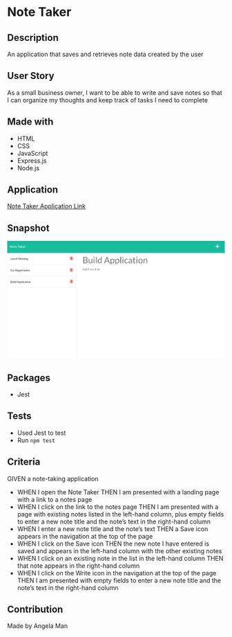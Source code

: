 # Note Taker

## Description
An application that saves and retrieves note data created by the user

## User Story
As a small business owner, I want to be able to write and save notes so that I can organize my thoughts and keep track of tasks I need to complete

## Made with
* HTML
* CSS
* JavaScript
* Express.js
* Node.js

## Application
[Note Taker Application Link](https://.herokuapp.com)

## Snapshot
![Snapshot of the note taker application](./assets/images/note-taker.png)

## Packages
* Jest

## Tests
* Used Jest to test
* Run <code>npm test</code>

## Criteria
GIVEN a note-taking application
* WHEN I open the Note Taker THEN I am presented with a landing page with a link to a notes page
* WHEN I click on the link to the notes page THEN I am presented with a page with existing notes listed in the left-hand column, plus empty fields to enter a new note title and the note’s text in the right-hand column
* WHEN I enter a new note title and the note’s text THEN a Save icon appears in the navigation at the top of the page
* WHEN I click on the Save icon THEN the new note I have entered is saved and appears in the left-hand column with the other existing notes
* WHEN I click on an existing note in the list in the left-hand column THEN that note appears in the right-hand column
* WHEN I click on the Write icon in the navigation at the top of the page THEN I am presented with empty fields to enter a new note title and the note’s text in the right-hand column

## Contribution
Made by Angela Man